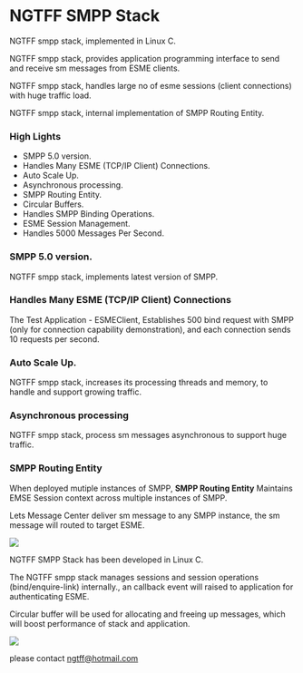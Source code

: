 # NGTFF SMPP Stack

NGTFF smpp stack, implemented in Linux C.

NGTFF smpp stack, provides application programming interface to send and receive sm messages from ESME clients.

NGTFF smpp stack, handles large no of esme sessions (client connections) with huge traffic load.

NGTFF smpp stack, internal implementation of SMPP Routing Entity.  


### High Lights

* SMPP 5.0 version.
* Handles Many ESME (TCP/IP Client) Connections.
* Auto Scale Up.
* Asynchronous processing. 
* SMPP Routing Entity.
* Circular Buffers.
* Handles SMPP Binding Operations.
* ESME Session Management.
* Handles 5000 Messages Per Second.

### SMPP 5.0 version.

NGTFF smpp stack, implements latest version of SMPP.


### Handles Many ESME (TCP/IP Client) Connections

The Test Application - ESMEClient, Establishes 500 bind request with SMPP (only for connection capability demonstration), and each connection sends 10 requests per second.  

### Auto Scale Up.

NGTFF smpp stack, increases its processing threads and memory, to handle and support growing traffic. 

### Asynchronous processing

NGTFF smpp stack, process sm messages asynchronous to support huge traffic.


### SMPP Routing Entity

When deployed mutiple instances of SMPP, **SMPP Routing Entity** Maintains EMSE Session context across multiple instances of SMPP.

Lets Message Center deliver sm message to any SMPP instance, the sm message will routed to target ESME.




<image src="smpp_stack.png" />

NGTFF SMPP Stack has been developed in Linux C.

The NGTFF smpp stack manages sessions and session operations (bind/enquire-link) internally., an callback event will raised to application for authenticating ESME.

Circular buffer will be used for allocating and freeing up messages, which will boost performance of stack and application.

 <image src="smpp_routing_entity.png" />


please contact ngtff@hotmail.com


 


















